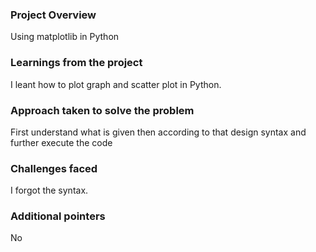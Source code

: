 ### Project Overview

 Using matplotlib in Python


### Learnings from the project

 I leant how to plot graph and scatter plot in Python.


### Approach taken to solve the problem

 First understand what is given then according to that design syntax and further execute the code


### Challenges faced

 I forgot the syntax.


### Additional pointers

 No


